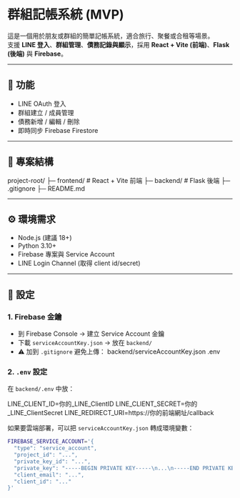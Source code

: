 # 群組記帳系統 (MVP)

這是一個用於朋友或群組的簡單記帳系統，適合旅行、聚餐或合租等場景。  
支援 **LINE 登入**、**群組管理**、**債務記錄與顯示**，採用 **React + Vite (前端)**、**Flask (後端)** 與 **Firebase**。

---

## 🚀 功能

- LINE OAuth 登入
- 群組建立 / 成員管理
- 債務新增 / 編輯 / 刪除
- 即時同步 Firebase Firestore

---

## 📂 專案結構

project-root/
├─ frontend/ # React + Vite 前端
├─ backend/ # Flask 後端
├─ .gitignore
├─ README.md

---

## ⚙️ 環境需求

- Node.js (建議 18+)
- Python 3.10+
- Firebase 專案與 Service Account
- LINE Login Channel (取得 client id/secret)

---

## 🔑 設定

### 1. Firebase 金鑰

- 到 Firebase Console → 建立 Service Account 金鑰
- 下載 `serviceAccountKey.json` → 放在 `backend/`
- ⚠️ 加到 `.gitignore` 避免上傳：
  backend/serviceAccountKey.json
  .env

### 2. `.env` 設定

在 `backend/.env` 中放：

LINE_CLIENT_ID=你的\_LINE_ClientID
LINE_CLIENT_SECRET=你的\_LINE_ClientSecret
LINE_REDIRECT_URI=https://你的前端網址/callback

如果要雲端部署，可以把 `serviceAccountKey.json` 轉成環境變數：

```bash
FIREBASE_SERVICE_ACCOUNT='{
  "type": "service_account",
  "project_id": "...",
  "private_key_id": "...",
  "private_key": "-----BEGIN PRIVATE KEY-----\n...\n-----END PRIVATE KEY-----\n",
  "client_email": "...",
  "client_id": "..."
}'
```
